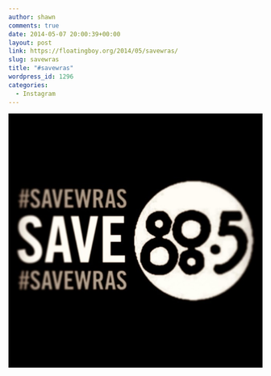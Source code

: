 ```yaml
---
author: shawn
comments: true
date: 2014-05-07 20:00:39+00:00
layout: post
link: https://floatingboy.org/2014/05/savewras/
slug: savewras
title: "#savewras"
wordpress_id: 1296
categories:
  - Instagram
---
```


[![#savewras](/assets/media/2014/05/10296869_1422536041343285_1322102712_n.jpg)](/assets/media/2014/05/10296869_1422536041343285_1322102712_n.jpg)
